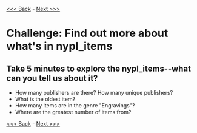 [<<< Back](10-usefulqueries.md) - [Next >>>](12-excel_v_db.md)  

# Challenge: Find out more about what's in nypl_items

## Take 5 minutes to explore the nypl_items--what can you tell us about it?  

- How many publishers are there? How many unique publishers?
- What is the oldest item?
- How many items are in the genre "Engravings"?
- Where are the greatest number of items from?

[<<< Back](10-usefulqueries.md) - [Next >>>](12-excel_v_db.md)  
